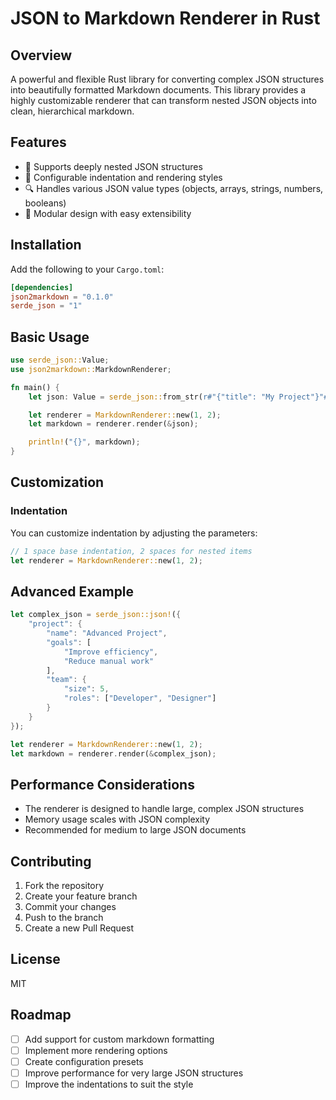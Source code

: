 # JSON to Markdown Renderer in Rust

## Overview

A powerful and flexible Rust library for converting complex JSON structures into beautifully formatted Markdown documents. This library provides a highly customizable renderer that can transform nested JSON objects into clean, hierarchical markdown.

## Features

- 🚀 Supports deeply nested JSON structures
- 📝 Configurable indentation and rendering styles
- 🔍 Handles various JSON value types (objects, arrays, strings, numbers, booleans)
- 🧩 Modular design with easy extensibility

## Installation

Add the following to your `Cargo.toml`:

```toml
[dependencies]
json2markdown = "0.1.0"
serde_json = "1"
```

## Basic Usage

```rust
use serde_json::Value;
use json2markdown::MarkdownRenderer;

fn main() {
    let json: Value = serde_json::from_str(r#"{"title": "My Project"}"#).unwrap();

    let renderer = MarkdownRenderer::new(1, 2);
    let markdown = renderer.render(&json);

    println!("{}", markdown);
}
```

## Customization

### Indentation

You can customize indentation by adjusting the parameters:

```rust
// 1 space base indentation, 2 spaces for nested items
let renderer = MarkdownRenderer::new(1, 2);
```

## Advanced Example

```rust
let complex_json = serde_json::json!({
    "project": {
        "name": "Advanced Project",
        "goals": [
            "Improve efficiency",
            "Reduce manual work"
        ],
        "team": {
            "size": 5,
            "roles": ["Developer", "Designer"]
        }
    }
});

let renderer = MarkdownRenderer::new(1, 2);
let markdown = renderer.render(&complex_json);
```

## Performance Considerations

- The renderer is designed to handle large, complex JSON structures
- Memory usage scales with JSON complexity
- Recommended for medium to large JSON documents

## Contributing

1. Fork the repository
2. Create your feature branch
3. Commit your changes
4. Push to the branch
5. Create a new Pull Request

## License

MIT

## Roadmap

- [ ] Add support for custom markdown formatting
- [ ] Implement more rendering options
- [ ] Create configuration presets
- [ ] Improve performance for very large JSON structures
- [ ] Improve the indentations to suit the style
